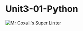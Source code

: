 # Unit3-01-Python
[![Mr Coxall's Super Linter](https://github.com/ICS3U-Programming-VanN/Unit3-01-Python/workflows/Mr%20Coxall's%20Super%20Linter/badge.svg)](https://github.com/ICS3U-Programming-VanN/Unit3-01-Python/actions/)